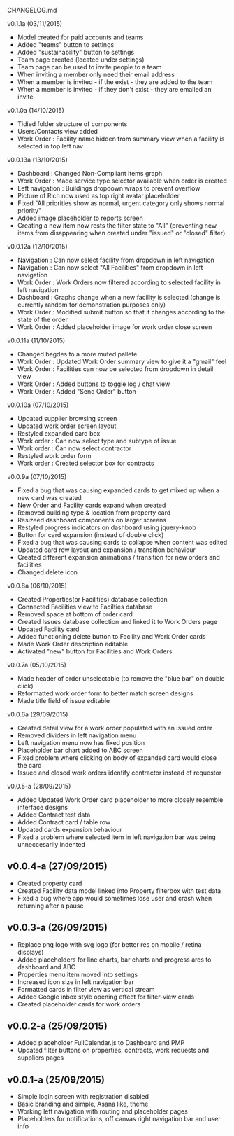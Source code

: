 CHANGELOG.md

v0.1.1a (03/11/2015)
- Model created for paid accounts and teams
- Added "teams" button to settings
- Added "sustainability" button to settings
- Team page created (located under settings)
- Team page can be used to invite people to a team
- When inviting a member only need their email address
- When a member is invited - if the exist - they are added to the team
- When a member is invited - if they don't exist - they are emailed an invite

v0.1.0a (14/10/2015)
- Tidied folder structure of components
- Users/Contacts view added
- Work Order : Facility name hidden from summary view when a facility is selected in top left nav

v0.0.13a (13/10/2015)
- Dashboard : Changed Non-Compliant items graph
- Work Order : Made service type selector available when order is created
- Left navigation : Buildings dropdown wraps to prevent overflow
- Picture of Rich now used as top right avatar placeholder
- Fixed "All priorities show as normal, urgent category only shows normal priority"
- Added image placeholder to reports screen
- Creating a new item now rests the filter state to "All" (preventing new items from disappearing when created under "issued" or "closed" filter)

v0.0.12a (12/10/2015)
- Navigation : Can now select facility from dropdown in left navigation
- Navigation : Can now select "All Facilities" from dropdown in left navigation
- Work Order : Work Orders now filtered according to selected facility in left navigation
- Dashboard : Graphs change when a new facility is selected (change is currently random for demonstration purposes only)
- Work Order : Modified submit button so that it changes according to the state of the order
- Work Order : Added placeholder image for work order close screen

v0.0.11a (11/10/2015)
- Changed bagdes to a more muted pallete
- Work Order : Updated Work Order summary view to give it a "gmail" feel
- Work Order : Facilities can now be selected from dropdown in detail view
- Work Order : Added buttons to toggle log / chat view
- Work Order : Added "Send Order" button

v0.0.10a (07/10/2015)
- Updated supplier browsing screen
- Updated work order screen layout
- Restyled expanded card box
- Work order : Can now select type and subtype of issue
- Work order : Can now select contractor
- Restyled work order form
- Work order : Created selector box for contracts

v0.0.9a (07/10/2015)
- Fixed a bug that was causing expanded cards to get mixed up when a new card was created
- New Order and Facility cards expand when created
- Removed building type & location from property card
- Resizeed dashboard components on larger screens
- Restyled progress indicators on dashboard using jquery-knob
- Button for card expansion (instead of double click)
- Fixed a bug that was causing cards to collapse when content was edited
- Updated card row layout and expansion / transition behaviour
- Created different expansion animations / transition for new orders and facilities
- Changed delete icon

v0.0.8a (06/10/2015)
- Created Properties(or Facilities) database collection
- Connected Facilities view to Facilties database
- Removed space at bottom of order card
- Created Issues database collection and linked it to Work Orders page
- Updated Facility card
- Added functioning delete button to Facility and Work Order cards
- Made Work Order description editable
- Activated "new" button for Facilities and Work Orders

v0.0.7a (05/10/2015)
- Made header of order unselectable (to remove the "blue bar" on double click)
- Reformatted work order form to better match screen designs
- Made title field of issue editable

v0.0.6a (29/09/2015)
- Created detail view for a work order populated with an issued order
- Removed dividers in left navigation menu
- Left navigation menu now has fixed position
- Placeholder bar chart added to ABC screen
- Fixed problem where clicking on body of expanded card would close the card
- Issued and closed work orders identify contractor instead of requestor

v0.0.5-a (28/09/2015)
- Added Updated Work Order card placeholder to more closely resemble interface designs
- Added Contract test data
- Added Contract card / table row
- Updated cards expansion behaviour
- Fixed a problem where selected item in left navigation bar was being unneccesarily indented

v0.0.4-a (27/09/2015)
---------------------
- Created property card
- Created Facility data model linked into Property filterbox with test data
- Fixed a bug where app would sometimes lose user and crash when returning after a pause

v0.0.3-a (26/09/2015)
---------------------
- Replace png logo with svg logo (for better res on mobile / retina displays)
- Added placeholders for line charts, bar charts and progress arcs to dashboard and ABC
- Properties menu item moved into settings
- Increased icon size in left navigation bar
- Formatted cards in filter view as vertical stream
- Added Google inbox style opening effect for filter-view cards
- Created placeholder cards for work orders

v0.0.2-a (25/09/2015)
---------------------
- Added placeholder FullCalendar.js to Dashboard and PMP
- Updated filter buttons on properties, contracts, work requests and suppliers pages

v0.0.1-a (25/09/2015)
---------------------
- Simple login screen with registration disabled
- Basic branding and simple, Asana like, theme
- Working left navigation with routing and placeholder pages
- Placeholders for notifications, off canvas right navigation bar and user info